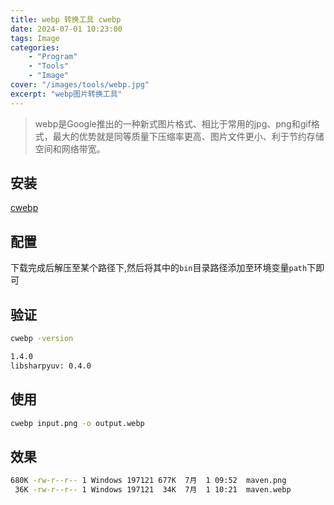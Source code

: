 ```yaml
---
title: webp 转换工具 cwebp
date: 2024-07-01 10:23:00
tags: Image
categories:
    - "Program"
    - "Tools"
    - "Image"
cover: "/images/tools/webp.jpg"
excerpt: "webp图片转换工具"
---
```


> webp是Google推出的一种新式图片格式、相比于常用的jpg、png和gif格式，最大的优势就是同等质量下压缩率更高、图片文件更小、利于节约存储空间和网络带宽。

## 安装

[cwebp](https://storage.googleapis.com/downloads.webmproject.org/releases/webp/index.html)

## 配置

下载完成后解压至某个路径下,然后将其中的`bin`目录路径添加至环境变量`path`下即可

## 验证

```sh
cwebp -version
```

```sh
1.4.0
libsharpyuv: 0.4.0
```

## 使用

```sh
cwebp input.png -o output.webp
```

## 效果

```sh
680K -rw-r--r-- 1 Windows 197121 677K  7月  1 09:52  maven.png
 36K -rw-r--r-- 1 Windows 197121  34K  7月  1 10:21  maven.webp
```